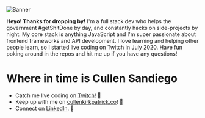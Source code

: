 ![Banner](https://github.com/cjk101812/cjk101812/blob/master/Github_Banner.gif?raw=true)

<b>Heyo! Thanks for dropping by!</b>
I'm a full stack dev who helps the government #getShitDone by day, and constantly hacks on side-projects by night.  My core stack is anything JavaScript 
and I'm super passionate about frontend frameworks and API development.  I love learning and helping other people learn, so I started live coding on Twitch in July 2020.  Have fun poking around in the repos and hit me up if you have any questions!

# Where in time is Cullen Sandiego
- Catch me live coding on <a href="https://twitch.tv/ThatsRadCullen" target="_blank">Twitch</a>! :metal:
- Keep up with me on <a href="cullenkirkpatrick.co" target="_blank">cullenkirkpatrick.co</a>! :tada:
- Connect on <a href="https://www.linkedin.com/in/cullenkirkpatrick/" target="_blank">LinkedIn</a>. :briefcase:
